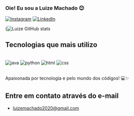 ### Oie! Eu sou a Luize Machado 😊

[![Instagram](https://img.shields.io/badge/Instagram-E4405F?style=for-the-badge&logo=instagram&logoColor=white)](https://www.instagram.com/luizeemachado/)
[![LinkedIn](https://img.shields.io/badge/LinkedIn-0077B5?style=for-the-badge&logo=linkedin&logoColor=white)](https://www.linkedin.com/in/luize-machado-49bba1246/)


(![Luize GitHub stats](https://github-readme-stats.vercel.app/api?username=luize-machado&show_icons=true&theme=dracula)


## Tecnologias que mais utilizo

<div style="display: inline_block"><br/>
  <img align="center" alt="java" src ="https://img.shields.io/badge/Java-ED8B00?style=for-the-badge&logo=openjdk&logoColor=white" />
  <img align="center" alt="python" src ="https://img.shields.io/badge/Python-14354C?style=for-the-badge&logo=python&logoColor=white" />
  <img align="center" alt="html" src ="https://img.shields.io/badge/HTML-239120?style=for-the-badge&logo=html5&logoColor=white" />
  <img align="center" alt="css" src ="https://img.shields.io/badge/CSS-239120?&style=for-the-badge&logo=css3&logoColor=white" />
</div><br/>

Apaixonada por tecnologia e pelo mundo dos códigos! 💻✨

## Entre em contato através do e-mail
- luizemachado2020@gmail.com

